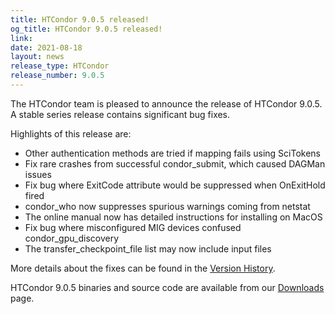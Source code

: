 ```yaml
---
title: HTCondor 9.0.5 released!
og_title: HTCondor 9.0.5 released!
link: 
date: 2021-08-18
layout: news
release_type: HTCondor
release_number: 9.0.5
---
```


The HTCondor team is pleased to announce the release of HTCondor 9.0.5.
A stable series release contains significant bug fixes.

Highlights of this release are:
- Other authentication methods are tried if mapping fails using SciTokens
- Fix rare crashes from successful condor\_submit, which caused DAGMan issues
- Fix bug where ExitCode attribute would be suppressed when OnExitHold fired
- condor\_who now suppresses spurious warnings coming from netstat
- The online manual now has detailed instructions for installing on MacOS
- Fix bug where misconfigured MIG devices confused condor\_gpu\_discovery
- The transfer\_checkpoint\_file list may now include input files

More details about the fixes can be found in the <a href="https://htcondor.readthedocs.io/en/v9_0/version-history/stable-release-series-90.html#version-9-0-5"> Version History</a>.

HTCondor 9.0.5 binaries and source code are available from our <a href="http://htcondor.org/downloads/">Downloads</a> page. 
